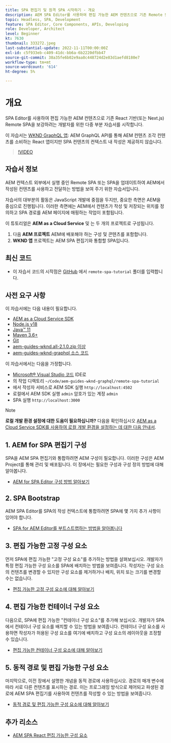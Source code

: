 ```yaml
---
title: SPA 편집기 및 원격 SPA 시작하기 - 개요
description: AEM SPA Editor를 사용하여 편집 가능한 AEM 컨텐츠으로 기존 Remote SPA 컨텐츠를 보강하려는 개발자를 위한 여러 부분으로 구성된 자습서를 시작합니다.
topic: Headless, SPA, Development
feature: SPA Editor, Core Components, APIs, Developing
role: Developer, Architect
level: Beginner
kt: 7630
thumbnail: 333272.jpeg
last-substantial-update: 2022-11-11T00:00:00Z
exl-id: c5f933eb-c409-41dc-bb6a-6b2220dfbb47
source-git-commit: 38a35fe6b02e9aa8c448724d2e83d1aefd8180e7
workflow-type: tm+mt
source-wordcount: '614'
ht-degree: 5%

---
```


# 개요

SPA Editor를 사용하여 편집 가능한 AEM 컨텐츠으로 기존 React 기반(또는 Next.js) Remote SPA을 보강하려는 개발자를 위한 다중 부분 자습서를 시작합니다.

이 자습서는 [WKND GraphQL 앱](https://experienceleague.adobe.com/docs/experience-manager-learn/getting-started-with-aem-headless/graphql/overview.html): AEM GraphQL API를 통해 AEM 컨텐츠 조각 컨텐츠를 소비하는 React 앱이지만 SPA 컨텐츠의 컨텍스트 내 작성은 제공하지 않습니다.

>[!VIDEO](https://video.tv.adobe.com/v/333272?quality=12&learn=on)

## 자습서 정보

AEM 컨텍스트 외부에서 실행 중인 Remote SPA 또는 SPA을 업데이트하여 AEM에서 작성된 컨텐츠를 사용하고 전달하는 방법을 보여 주기 위한 자습서입니다.

자습서의 대부분의 활동은 JavaScript 개발에 중점을 두지만, 중요한 측면은 AEM을 중심으로 진행됩니다. 이러한 측면에는 AEM에서 컨텐츠가 작성 및 저장되는 위치를 정의하고 SPA 경로를 AEM 페이지에 매핑하는 작업이 포함됩니다.

이 튜토리얼은 **AEM as a Cloud Service** 및 는 두 개의 프로젝트로 구성됩니다.

1. 다음 __AEM 프로젝트__ AEM에 배포해야 하는 구성 및 콘텐츠를 포함합니다.
1. __WKND 앱__ 프로젝트는 AEM SPA 편집기와 통합할 SPA입니다.

## 최신 코드

+ 이 자습서 코드의 시작점은 [GitHub](https://github.com/adobe/aem-guides-wknd-graphql/tree/main/remote-spa) 에서 `remote-spa-tutorial` 폴더를 입력합니다.

## 사전 요구 사항

이 자습서에는 다음 내용이 필요합니다.

+ [AEM as a Cloud Service SDK](https://experienceleague.adobe.com/docs/experience-manager-learn/cloud-service/local-development-environment-set-up/aem-runtime.html?lang=en)
+ [Node.js v18](https://nodejs.org/en/)
+ [Java™ 11](https://downloads.experiencecloud.adobe.com/content/software-distribution/en/general.html)
+ [Maven 3.6+](https://maven.apache.org/)
+ [Git](https://git-scm.com/downloads)
+ [aem-guides-wknd.all-2.1.0.zip 이상](https://github.com/adobe/aem-guides-wknd/releases)
+ [aem-guides-wknd-graphql 소스 코드](https://github.com/adobe/aem-guides-wknd-graphql/tree/main)

이 자습서에서는 다음을 가정합니다.

+ [Microsoft® Visual Studio 코드](https://visualstudio.microsoft.com/) IDE로
+ 의 작업 디렉토리 `~/Code/aem-guides-wknd-graphql/remote-spa-tutorial`
+ 에서 작성자 서비스로 AEM SDK 실행 `http://localhost:4502`
+ 로컬에서 AEM SDK 실행 `admin` 암호가 있는 계정 `admin`
+ SPA 실행 `http://localhost:3000`

>[!NOTE]
>
> **로컬 개발 환경 설정에 대한 도움이 필요하십니까?** 다음을 확인하십시오 [AEM as a Cloud Service SDK를 사용하여 로컬 개발 환경을 설정하는 데 대한 다음 안내서](https://experienceleague.adobe.com/docs/experience-manager-learn/cloud-service/local-development-environment-set-up/overview.html?lang=ko-KR).

## 1. AEM for SPA 편집기 구성

SPA을 AEM SPA 편집기와 통합하려면 AEM 구성이 필요합니다. 이러한 구성은 AEM Project를 통해 관리 및 배포됩니다. 이 장에서는 필요한 구성과 구성 정의 방법에 대해 알아봅니다.

+ [AEM for SPA Editor 구성 방법 알아보기](./aem-configure.md)

## 2. SPA Bootstrap

AEM SPA Editor를 SPA의 작성 컨텍스트에 통합하려면 SPA에 몇 가지 추가 사항이 있어야 합니다.

+ [SPA for AEM Editor를 부트스트랩하는 방법을 알아봅니다](./spa-bootstrap.md)

## 3. 편집 가능한 고정 구성 요소

먼저 SPA에 편집 가능한 &quot;고정 구성 요소&quot;를 추가하는 방법을 살펴보십시오. 개발자가 특정 편집 가능한 구성 요소를 SPA에 배치하는 방법을 보여줍니다. 작성자는 구성 요소의 컨텐츠를 변경할 수 있지만 구성 요소를 제거하거나 배치, 위치 또는 크기를 변경할 수는 없습니다.

+ [편집 가능한 고정 구성 요소에 대해 알아보기](./spa-fixed-component.md)

## 4. 편집 가능한 컨테이너 구성 요소

다음으로, SPA에 편집 가능한 &quot;컨테이너 구성 요소&quot;를 추가해 보십시오. 개발자가 SPA에서 컨테이너 구성 요소를 배치할 수 있는 방법을 보여줍니다. 컨테이너 구성 요소를 사용하면 작성자가 허용된 구성 요소를 여기에 배치하고 구성 요소의 레이아웃을 조정할 수 있습니다.

+ [편집 가능한 컨테이너 구성 요소에 대해 알아보기](./spa-container-component.md)

## 5. 동적 경로 및 편집 가능한 구성 요소

마지막으로, 이전 장에서 설명한 개념을 동적 경로에 사용하십시오. 경로의 매개 변수에 따라 서로 다른 컨텐츠를 표시하는 경로. 이는 프로그래밍 방식으로 제어되고 파생된 경로에 AEM SPA 편집기를 사용하여 컨텐츠를 작성할 수 있는 방법을 보여줍니다.

+ [동적 경로 및 편집 가능한 구성 요소에 대해 알아보기](./spa-dynamic-routes.md)

## 추가 리소스

+ [AEM SPA React 편집 가능한 구성 요소](https://www.npmjs.com/package/@adobe/aem-react-editable-components)